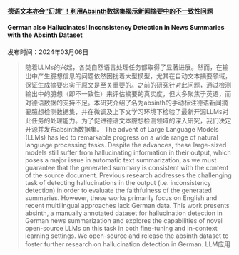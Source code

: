 #### [德语文本亦会“幻想”！利用Absinth数据集揭示新闻摘要中的不一致性问题](https://arxiv.org/abs/2403.03750)
#### German also Hallucinates! Inconsistency Detection in News Summaries with the Absinth Dataset
发布时间：2024年03月06日
> 随着LLMs的兴起，各类自然语言处理任务都取得了显著进展。然而，在输出中产生臆想信息的问题依然困扰着大型模型，尤其在自动文本摘要领域，保证生成摘要忠实于原文是至关重要的。之前的研究针对此问题，通过检测输出中的臆想（即不一致性）来评估摘要的真实度，但大多聚焦于英语，而对德语数据的支持不足。本研究介绍了名为absinth的手动标注德语新闻摘要臆想检测数据集，并在微调及上下文学习环境下检验了最新开源LLMs对此任务的处理能力。为了促进德语文本臆想检测领域的深入研究，我们决定开源并发布absinth数据集。
> The advent of Large Language Models (LLMs) has led to remarkable progress on a wide range of natural language processing tasks. Despite the advances, these large-sized models still suffer from hallucinating information in their output, which poses a major issue in automatic text summarization, as we must guarantee that the generated summary is consistent with the content of the source document. Previous research addresses the challenging task of detecting hallucinations in the output (i.e. inconsistency detection) in order to evaluate the faithfulness of the generated summaries. However, these works primarily focus on English and recent multilingual approaches lack German data. This work presents absinth, a manually annotated dataset for hallucination detection in German news summarization and explores the capabilities of novel open-source LLMs on this task in both fine-tuning and in-context learning settings. We open-source and release the absinth dataset to foster further research on hallucination detection in German.
LLM应用